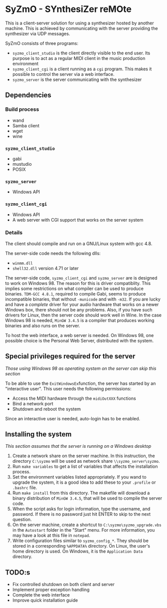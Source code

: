SyZmO - SYnthesiZer reMOte
===========================
This is a client-server solution for using a synthesizer hosted by another machine. This is achieved by communicating with the server providing the synthesizer via UDP messages.

SyZmO consists of three programs:

 * `syzmo_client_studio` is the client directly visible to the end user. Its purpose is to act as a regular MIDI client in the music production environment
 * `syzmo_client_cgi` is a client running as a `cgi` program. This makes it possible to control the server via a web interface.
 * `syzmo_server` is the server communicating with the synthesizer

Dependencies
------------
### Build process
 * wand
 * Samba client
 * wget
 * wine

### `syzmo_client_studio`
 * gabi
 * mustudio
 * POSIX

### `syzmo_server`
 * Windows API

### `syzmo_client_cgi`
 * Windows API
 * A web server with CGI support that works on the server system

### Details
The client should compile and run on a GNU/Linux system with gcc 4.8.

The server-side code needs the following dlls:
 * `winmm.dll`
 * `shell32.dll` version 4.71 or later

The server-side code, `syzmo_client_cgi` and `syzmo_server` are is designed to work on Windows 98. The reason for this is driver compatiblity. This implies some restrictions on what compiler can be used to produce binaries. `TDM-GCC 4.8.1`, required to compile Gabi, seems to produce incompatible binaries, that without `-municode` and with `-m32`. If you are lucky and have a *complete* driver for your audio hardware that works on a newer Windows box, there should not be any problems. Also, if you have such drivers for Linux, then the server code should work well in Wine. In the case Windows 98 is needed, `MinGW 3.4.5` is a compiler that produces working binaries and also runs on the server.

To host the web interface, a web server is needed. On Windows 98, one possible choice is the Personal Web Server, distributed with the system.

Special privileges required for the server
------------------------------------------
*Those using Windows 98 as operating system on the server can skip this section*

To be able to use the `ExitWindowsEx`function, the server has started by an "interactive user". This user needs the following permissions:

 * Access the MIDI hardware through the `midiOutXXX` functions
 * Bind a network port
 * Shutdown and reboot the system

Since an interactive user is needed, auto-login has to be enabled.

Installing the system
---------------------
*This section assumes that the server is running on a Windows desktop*

 1. Create a network share on the server machine. In this instruction, the directory `C:\syzmo` will be used as network share `\\syzmo_server\syzmo`.
 2. Run `make variables` to get a list of variables that affects the installation process.
 3. Set the environment variables listed appropriately. If you wand to upgrade the system, it is a good idea to add these to your `.profile` or `.bashrc` file.
 4. Run `make install` from this directory. The makefile will download a binary distribution of `MinGW 3.4.5`, that will be used to compile the server code.
 5. When the script asks for login information, type the username, and password. If there is no password just hit ENTER to skip to the next question.
 6. On the server machine, create a shortcut to `C:\syzmo\syzmo_upgrade.vbs` in the `Autostart` folder in the "Start" menu. For more information, you may have a look at this file in `notepad`.
 7. Write configuration files similar to `syzmo_config_*`. They should be stored in a corresponding `%APPDATA%` directory. On Linux, the user's home directory is used. On Windows, it is the `Application Data` directory.


TODO:s
------
 * Fix controlled shutdown on both client and server
 * Implement proper exception handling
 * Complete the web interface
 * Improve quick installation guide

